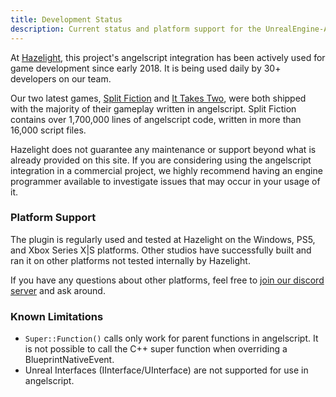 ```yaml
---
title: Development Status
description: Current status and platform support for the UnrealEngine-Angelscript project
---
```


At [Hazelight](http://hazelight.se), this project's angelscript integration
has been actively used for game development since early 2018. It is being used daily by 30+ developers on our team.

Our two latest games, [Split Fiction](https://www.ea.com/games/split-fiction/split-fiction) and [It Takes Two](https://www.ea.com/games/it-takes-two), were both shipped with the majority of their gameplay written in angelscript.
Split Fiction contains over 1,700,000 lines of angelscript code, written in more than 16,000 script files.

Hazelight does not guarantee any maintenance or support beyond what
is already provided on this site. If you are considering using the
angelscript integration in a commercial project, we highly recommend
having an engine programmer available to investigate issues that may occur
in your usage of it.

### Platform Support

The plugin is regularly used and tested at Hazelight on the Windows, PS5, and Xbox Series X|S platforms.
Other studios have successfully built and ran it on other platforms not tested internally by Hazelight.

If you have any questions about other platforms, feel free to [join our discord server](https://discord.gg/39wmC2) and ask around.

### Known Limitations

- `Super::Function()` calls only work for parent functions in angelscript. It is not possible to call the C++ super function when overriding a BlueprintNativeEvent.
- Unreal Interfaces (IInterface/UInterface) are not supported for use in angelscript.
